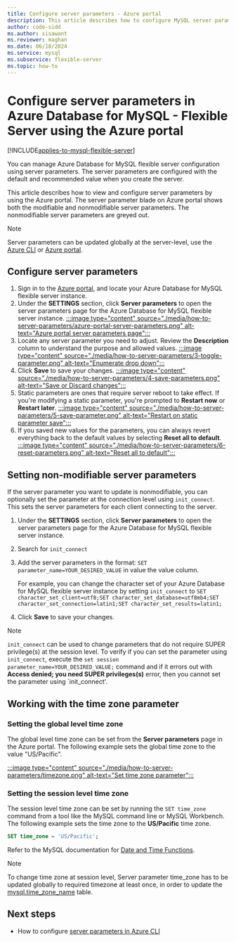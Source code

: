 ```yaml
---
title: Configure server parameters - Azure portal
description: This article describes how to configure MySQL server parameters in Azure Database for MySQL - Flexible Server by using the Azure portal.
author: code-sidd
ms.author: sisawant
ms.reviewer: maghan
ms.date: 06/18/2024
ms.service: mysql
ms.subservice: flexible-server
ms.topic: how-to
---
```


# Configure server parameters in Azure Database for MySQL - Flexible Server using the Azure portal

[!INCLUDE[applies-to-mysql-flexible-server](../includes/applies-to-mysql-flexible-server.md)]


You can manage Azure Database for MySQL flexible server configuration using server parameters. The server parameters are configured with the default and recommended value when you create the server.

This article describes how to view and configure server parameters by using the Azure portal. The server parameter blade on Azure portal shows both the modifiable and nonmodifiable server parameters. The nonmodifiable server parameters are greyed out.

>[!Note]
> Server parameters can be updated globally at the server-level, use the [Azure CLI](./how-to-configure-server-parameters-cli.md) or [Azure portal](./how-to-configure-server-parameters-portal.md).

## Configure server parameters

1. Sign in to the [Azure portal](https://portal.azure.com), and locate your Azure Database for MySQL flexible server instance.
2. Under the **SETTINGS** section, click **Server parameters** to open the server parameters page for the Azure Database for MySQL flexible server instance.
[:::image type="content" source="./media/how-to-server-parameters/azure-portal-server-parameters.png" alt-text="Azure portal server parameters page":::](./media/how-to-server-parameters/azure-portal-server-parameters.png#lightbox)
3. Locate any server parameter you need to adjust. Review the **Description** column to understand the purpose and allowed values.
[:::image type="content" source="./media/how-to-server-parameters/3-toggle-parameter.png" alt-text="Enumerate drop down":::](./media/how-to-server-parameters/3-toggle-parameter.png#lightbox)
4. Click  **Save** to save your changes.
[:::image type="content" source="./media/how-to-server-parameters/4-save-parameters.png" alt-text="Save or Discard changes":::](./media/how-to-server-parameters/4-save-parameters.png#lightbox)
5. Static parameters are ones that require server reboot to take effect. If you're modifying a static parameter, you're prompted to **Restart now** or **Restart later**.
[:::image type="content" source="./media/how-to-server-parameters/5-save-parameter.png" alt-text="Restart on static parameter save":::](./media/how-to-server-parameters/5-save-parameter.png#lightbox)
6. If you saved new values for the parameters, you can always revert everything back to the default values by selecting **Reset all to default**.
[:::image type="content" source="./media/how-to-server-parameters/6-reset-parameters.png" alt-text="Reset all to default":::](./media/how-to-server-parameters/6-reset-parameters.png#lightbox)

## Setting non-modifiable server parameters

If the server parameter you want to update is nonmodifiable, you can optionally set the parameter at the connection level using `init_connect`. This sets the server parameters for each client connecting to the server.

1. Under the **SETTINGS** section, click **Server parameters** to open the server parameters page for the Azure Database for MySQL flexible server instance.
2. Search for `init_connect`
3. Add the server parameters in the format: `SET parameter_name=YOUR_DESIRED_VALUE` in value the value column.

    For example, you can change the character set of your Azure Database for MySQL flexible server instance by setting `init_connect` to `SET character_set_client=utf8;SET character_set_database=utf8mb4;SET character_set_connection=latin1;SET character_set_results=latin1;`
4. Click **Save** to save your changes.

>[!Note]
> `init_connect` can be used to change parameters that do not require SUPER privilege(s) at the session level. To verify if you can set the parameter using `init_connect`, execute the `set session parameter_name=YOUR_DESIRED_VALUE;` command and if it errors out with **Access denied; you need SUPER privileges(s)** error, then you cannot set the parameter using `init_connect'.

## Working with the time zone parameter

### Setting the global level time zone

The global level time zone can be set from the **Server parameters** page in the Azure portal. The following example sets the global time zone to the value "US/Pacific".

[:::image type="content" source="./media/how-to-server-parameters/timezone.png" alt-text="Set time zone parameter":::](./media/how-to-server-parameters/timezone.png#lightbox)

### Setting the session level time zone

The session level time zone can be set by running the `SET time_zone` command from a tool like the MySQL command line or MySQL Workbench. The following example sets the time zone to the **US/Pacific** time zone.

```sql
SET time_zone = 'US/Pacific';
```

Refer to the MySQL documentation for [Date and Time Functions](https://dev.mysql.com/doc/refman/5.7/en/date-and-time-functions.html#function_convert-tz).

>[!Note]
> To change time zone at session level, Server parameter time_zone has to be updated globally to required timezone at least once, in order to update the [mysql.time_zone_name](https://dev.mysql.com/doc/refman/8.0/en/time-zone-support.html) table.


## Next steps

- How to configure [server parameters in Azure CLI](./how-to-configure-server-parameters-cli.md)
